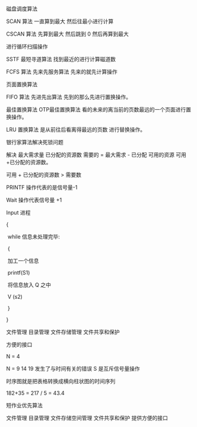 磁盘调度算法

SCAN 算法 一直算到最大 然后往最小进行计算

CSCAN 算法 先算到最大 然后跳到 0 然后再算到最大

进行循环扫描操作

SSTF 最短寻道算法  找到最近的进行计算磁道数

FCFS 算法 先来先服务算法 先来的就先计算操作



页面置换算法

FIFO 算法 先进先出算法 先到的那么先进行置换操作。

最佳置换算法 OTP最佳置换算法 看的未来的离当前的页数最远的一个页面进行置换操作。

LRU 置换算法 是从前往后看离得最远的页数 进行替换操作。

银行家算法解决死锁问题

解决 最大需求量 已分配的资源数 需要的 = 最大需求 - 已分配 可用的资源 可用+已分配的资源数。

可用 + 已分配的资源数 > 需要数



 PRINTF 操作代表的是信号量-1

Wait 操作代表信号量 +1   

Input 进程

{

​	while 信息未处理完毕:

​    {

​		加工一个信息

​		printf(S1)

​        将信息放入  Q  之中

​        V (s2)

​     }

}

文件管理 目录管理 文件存储管理 文件共享和保护 

 方便的接口

N = 4

N = 9 14 19  发生了与时间有关的错误 S 是互斥信号量操作

时序图就是把表格转换成横向柱状图的时间序列

182+35 = 217 / 5 = 43.4

短作业优先算法

文件管理 目录管理 文件存储空间管理 文件共享和保护 提供方便的接口







